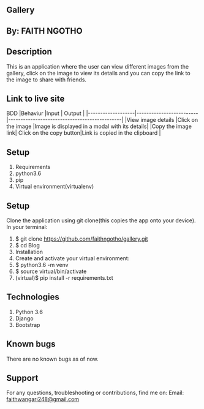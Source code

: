 ## Gallery

## By: FAITH NGOTHO

## Description
This is an application where the user can view different images from the gallery, click on the image to view its details and you can copy the link to the image to share with  friends.

## Link to live site


BDD
|Behaviur	          |Input                    |	Output                                       |
|-------------------|-------------------------|----------------------------------------------|
|View image details	|Click on the image	      |Image is displayed in a modal with its details|
|Copy the image link| Click on the copy button|Link is copied in the clipboard               |

## Setup
1. Requirements
2. python3.6
3. pip
4. Virtual environment(virtualenv)
## Setup
Clone the application using git clone(this copies the app onto your device). In your terminal:

1. $ git clone https://github.com/faithngotho/gallery.git
2. $ cd Blog
3. Installation
4. Create and activate your virtual environment:
5. $ python3.6 -m venv
6. $ source virtual/bin/activate
7. (virtual)$ pip install -r requirements.txt

## Technologies
1. Python 3.6
2. Django
3. Bootstrap

## Known bugs
There are no known bugs as of now.

## Support
For any questions, troubleshooting or contributions, find me on: Email: faithwangari248@gmail.com
